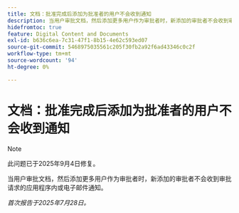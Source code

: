 ```yaml
---
title: 文档：批准完成后添加为批准者的用户不会收到通知
description: 当用户审批文档，然后添加更多用户作为审批者时，新添加的审批者不会收到审批请求的应用程序内或电子邮件通知。
hidefromtoc: true
feature: Digital Content and Documents
exl-id: b636c6ea-7c31-47f1-8b15-4e62c593ed07
source-git-commit: 5468975035561c205f30fb2a92f6ad43346c0c2f
workflow-type: tm+mt
source-wordcount: '94'
ht-degree: 0%

---
```


# 文档：批准完成后添加为批准者的用户不会收到通知

>[!NOTE]
>
>此问题已于2025年9月4日修复。

当用户审批文档，然后添加更多用户作为审批者时，新添加的审批者不会收到审批请求的应用程序内或电子邮件通知。

_首次报告于2025年7月28日。_
